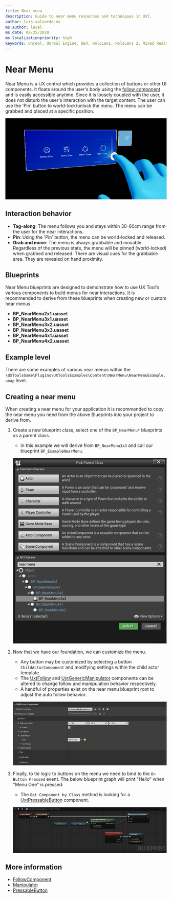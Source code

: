 ```yaml
---
title: Near menu
description: Guide to near menu resources and techniques in UXT.
author: luis-valverde-ms
ms.author: luval
ms.date: 08/25/2020
ms.localizationpriority: high
keywords: Unreal, Unreal Engine, UE4, HoloLens, HoloLens 2, Mixed Reality, development, MRTK, UXT, UX Tools, Manipulator Component, direct manipulation
---
```


# Near Menu

Near Menu is a UX control which provides a collection of buttons or other UI components. It floats around the user's body using the [follow component](follow-component.md) and is easily accessible anytime. Since it is loosely coupled with the user, it does not disturb the user's interaction with the target content. The user can use the 'Pin' button to world-lock/unlock the menu. The menu can be grabbed and placed at a specific position.

![Near menu being used with simulated hands](Images/NearMenu/NearMenu.png)

## Interaction behavior

- **Tag-along**: The menu follows you and stays within 30-60cm range from the user for the near interactions.
- **Pin**: Using the 'Pin' button, the menu can be world-locked and released.
- **Grab and move**: The menu is always grabbable and movable. Regardless of the previous state, the menu will be pinned (world-locked) when grabbed and released. There are visual cues for the grabbable area. They are revealed on hand proximity.

## Blueprints

Near Menu blueprints are designed to demonstrate how to use UX Tool's various components to build menus for near interactions. It is recommended to derive from these blueprints when creating new or custom near menus.

- **BP_NearMenu2x1.uasset**
- **BP_NearMenu3x1.uasset**
- **BP_NearMenu3x2.uasset**
- **BP_NearMenu3x3.uasset**
- **BP_NearMenu4x1.uasset**
- **BP_NearMenu4x2.uasset**

## Example level

There are some examples of various near menus within the `\UXToolsGame\Plugins\UXToolsExamples\Content\NearMenu\NearMenuExample.umap` level.

## Creating a near menu
When creating a near menu for your application it is recommended to copy the near menu you need from the above Blueprints into your project to derive from.

1. Create a new blueprint class, select one of the `BP_NearMenu*` blueprints as a parent class.
    * In this example we will derive from `BP_NearMenu3x3` and call our blueprint `BP_ExampleNearMenu`.

    ![ParentClass](Images/NearMenu/NearMenuParentClass.png)

2. Now that we have our foundation, we can customize the menu.
    * Any button may be customized by selecting a button `ChildActorComponent` and modifying settings within the child actor template.
    * The [UxtFollow](follow-component.md) and [UxtGenericManipulator](manipulator.md) components can be altered to change follow and manipulation behavior respectively.
    * A handful of properties exist on the near menu blueprint root to adjust the auto follow behavior.

    ![Customize](Images/NearMenu/NearMenuCustomize.png)

3. Finally, to tie logic to buttons on the menu we need to bind to the `On Button Pressed` event. The below blueprint graph will print "Hello" when "Menu One" is pressed:
    * The `Get Component by Class` method is looking for a [UxtPressableButton](pressable-button.md) component.

    ![EventGraph](Images/NearMenu/NearMenuEventGraph.png)

## More information
* [FollowComponent](follow-component.md)
* [Manipulator](manipulator.md)
* [PressableButton](pressable-button.md)
